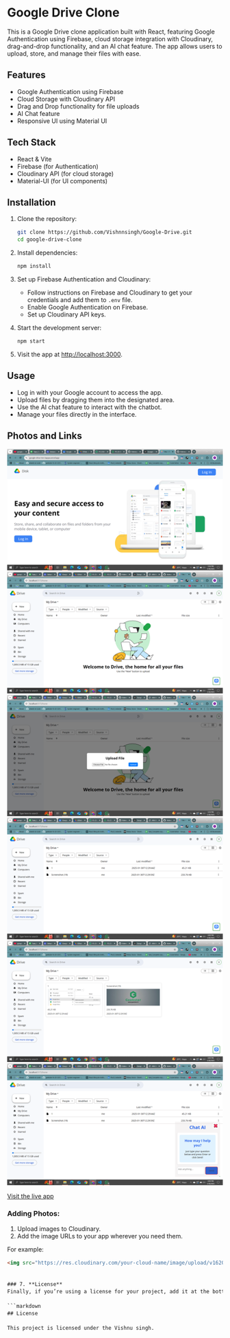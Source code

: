 # Google Drive Clone
This is a Google Drive clone application built with React, featuring Google Authentication using Firebase, cloud storage integration with Cloudinary, drag-and-drop functionality, and an AI chat feature. The app allows users to upload, store, and manage their files with ease.
## Features
- Google Authentication using Firebase
- Cloud Storage with Cloudinary API
- Drag and Drop functionality for file uploads
- AI Chat feature
- Responsive UI using Material UI

## Tech Stack
- React & Vite
- Firebase (for Authentication)
- Cloudinary API (for cloud storage)
- Material-UI (for UI components)

## Installation

1. Clone the repository:
    ```bash
    git clone https://github.com/Vishnnsingh/Google-Drive.git
    cd google-drive-clone
    ```

2. Install dependencies:
    ```bash
    npm install
    ```

3. Set up Firebase Authentication and Cloudinary:
    - Follow instructions on Firebase and Cloudinary to get your credentials and add them to `.env` file.
    - Enable Google Authentication on Firebase.
    - Set up Cloudinary API keys.

4. Start the development server:
    ```bash
    npm start
    ```

5. Visit the app at [http://localhost:3000](http://localhost:3000).

## Usage

- Log in with your Google account to access the app.
- Upload files by dragging them into the designated area.
- Use the AI chat feature to interact with the chatbot.
- Manage your files directly in the interface.

## Photos and Links


![App Login](GoogleDrive/public/images/Login.png)
![App Home](GoogleDrive/public/images/Home.png)
![App uploadFile](GoogleDrive/public/images/uploadFile.png)
![App AfterUploading](GoogleDrive/public/images/AfterUploading.png)
![App grid](GoogleDrive/public/images/grid.png)
![App chat](GoogleDrive/public/images/chat.png)



[Visit the live app](https://google-drive-ten-kappa.vercel.app/)

### Adding Photos:
1. Upload images to Cloudinary.
2. Add the image URLs to your app wherever you need them.

For example:
```html
<img src="https://res.cloudinary.com/your-cloud-name/image/upload/v1620204973/example.jpg" alt="Example Image" />


### 7. **License**
Finally, if you’re using a license for your project, add it at the bottom of the README:

```markdown
## License

This project is licensed under the Vishnu singh.

